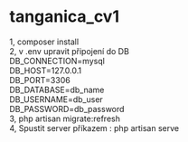 # tanganica_cv1
1, composer install<br>
2, v .env upravit připojení do DB<br>
    DB_CONNECTION=mysql<br>
    DB_HOST=127.0.0.1<br>
    DB_PORT=3306<br>
    DB_DATABASE=db_name<br>
    DB_USERNAME=db_user<br>
    DB_PASSWORD=db_password<br>
3, php artisan migrate:refresh<br>
4, Spustit server příkazem : php artisan serve<br>
